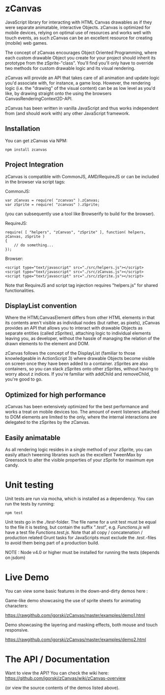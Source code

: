 zCanvas
=======

JavaScript library for interacting with HTML Canvas drawables as if they were separate animatable, interactive Objects.
zCanvas is optimized for mobile devices, relying on optimal use of resources and works well with touch events, as such
zCanvas can be an excellent resource for creating (mobile) web games.

The concept of zCanvas encourages Object Oriented Programming, where each custom drawable Object you create for your
project should inherit its prototype from the zSprite-"class". You'll find you'll only have to override two methods
for custom drawable logic and its visual rendering.

zCanvas will provide an API that takes care of all animation and update logic you'd associate with, for instance, a game
loop. However, the rendering logic (i.e. the "drawing" of the visual content) can be as low level as you'd like, by
drawing straight onto the <canvas> using the browsers CanvasRenderingContext2D-API.

zCanvas has been written in vanilla JavaScript and thus works independent from (and should work with) any other
JavaScript framework.

## Installation

You can get zCanvas via NPM:

    npm install zcanvas
    
## Project Integration

zCanvas is compatible with CommonJS, AMD/RequireJS or can be included in the browser via script tags:

CommonJS:

    var zCanvas = require( "zcanvas" ).zCanvas;
    var zSprite = require( "zcanvas" ).zSprite;

(you can subsequently use a tool like Browserify to build for the browser).

RequireJS:

    require( [ "helpers", "zCanvas", "zSprite" ], function( helpers, zCanvas, zSprite )
    {
        // do something...
    });

Browser:

    <script type="text/javascript" src="./src/helpers.js"></script>
    <script type="text/javascript" src="./src/zCanvas.js"></script>
    <script type="text/javascript" src="./src/zSprite.js"></script>

Note that RequireJS and script tag injection requires "helpers.js" for shared functionalities.

DisplayList convention
----------------------

Where the HTMLCanvasElement differs from other HTML elements in that its contents aren't visible as individual nodes (but rather, as pixels), zCanvas
provides an API that allows you to interact with drawable Objects as separate entities (called zSprites), attaching logic to individual
elements leaving you, as developer, without the hassle of managing the relation of the drawn elements to the <canvas> element and DOM.

zCanvas follows the concept of the DisplayList (familiar to those knowledgeable in ActionScript 3) where drawable Objects
become visible on screen once they have been added to a container. zSprites are also containers, so you can stack zSprites
onto other zSprites, without having to worry about z indices. If you're familiar with addChild and removeChild, you're good to go.

Optimized for high performance
------------------------------

zCanvas has been extensively optimized for the best performance and works a treat on mobile devices too. The amount of
event listeners attached to DOM elements are limited to the <canvas> only, where the internal interactions are delegated
to the zSprites by the zCanvas.

Easily animatable
-----------------

As all rendering logic resides in a single method of your zSprite, you can easily attach tweening libraries such as
the excellent TweenMax by Greensock to alter the visible properties of your zSprite for maximum eye candy.

Unit testing
============

Unit tests are run via mocha, which is installed as a dependency. You can run the tests by running:

    npm test
    
Unit tests go in the _./test_-folder. The file name for a unit test must be equal to the file it is testing, but contain
the suffix "_.test_", e.g. _Functions.js_ will have a test file _Functions.test.js_. Note that all copy / concatenation /
production related Grunt tasks for JavaScripts must exclude the _.test._-files to avoid them being part of a production build.

NOTE : Node v4.0 or higher must be installed for running the tests (depends on jsdom)

Live Demo
=========

You can view some basic features in the down-and-dirty demos here :

Game-like demo showcasing the use of sprite sheets for animating characters:

https://rawgithub.com/igorski/zCanvas/master/examples/demo1.html

Demo showcasing the layering and masking effects, both mouse and touch responsive.

https://rawgithub.com/igorski/zCanvas/master/examples/demo2.html

The API / Documentation
=======================

Want to view the API? You can check the wiki here: https://github.com/igorski/zCanvas/wiki/zCanvas-overview

(or view the source contents of the demos listed above).
